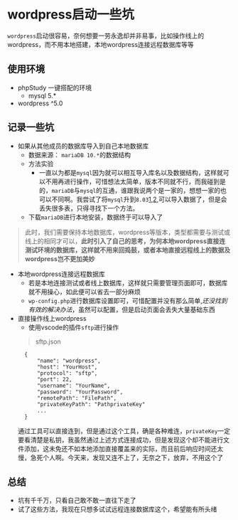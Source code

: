 # wordpress启动一些坑
`wordpress`启动很容易，奈何想要一劳永逸却并非易事，比如操作线上的wordpress，而不用本地搭建，本地wordpress连接远程数据库等等
## 使用环境
+ phpStudy 一键搭配的环境
  + mysql 5.*
+ wordpress ^5.0
## 记录一些坑
+ 如果从其他成员的数据库导入到自己本地数据库
  - 数据来源：  `mariaDB 10.*`的数据结构
  - 方法实验
    - 一直以为都是`mysql`因为就可以相互导入库名以及数据结构，这样就可以不用再进行操作，可惜想法太简单，版本不同就不行，而我碰到是的，`mariaDB`与`mysql`的互通，谁跟我说两个是一家的，想想一家的也可以不同啊。我尝试了将`mysql`升到`8.03`[1](http://phpstudy.php.cn/jishu-php-3131.html),[2](https://www.cnblogs.com/xc1234/p/9050149.html),可以导入数据了，但是会丢失很多表，只得寻找下一个方法。
   - 下载`mariaDB`进行本地安装，数据终于可以导入了

> 此时，我们需要保持本地数据库，wordpress等版本，类型都需要与测试或线上的相同才可以，**此时引入了自己的思考，为何本地wordpress直接连测试环境的数据库，这样就不用来回捣鼓，或者本地直接远程线上的数据及wordpress岂不更加美妙**

+ 本地wordpress连接远程数据库
  - 若是本地连接测试或者线上数据库，这样就只需要管理页面即可，数据库就不用操心，如此便可以省去一部分麻烦
  - `wp-config.php`进行数据库设置即可，可惜配置并没有那么简单,*还没找到有效的解决办法*，虽然可以配置，但是启动页面会丢失大量基础东西
+ 直接操作线上wordpress
  - 使用vscode的插件`sftp`进行操作
  > sftp.json
  ```
    {
        "name": "wordpress",
        "host": "YourHost",
        "protocol": "sftp",
        "port": 22,
        "username": "YourName",
        "password": "YourPassword",
        "remotePath": "FilePath",
        "privateKeyPath": "PathprivateKey"
        ...
    }
  ```
  通过工具可以直接连到，但是通过这个工具，确是各种难连，`privateKey`一定要看清楚是私钥，我虽然通过上述方式连接成功，但是发现这个却不能进行文件添加，这未免还不如本地添加直接覆盖来的实际，而且前后响应时间还太慢，急死个人啊。今天来，发现又连不上了，无奈之下，放弃，不用这个了

## 总结
 + 坑有千千万，只看自己敢不敢一直往下走了
 + 试了这些方法，我现在只想多试试远程连接数据库这个，希望能有所头绪  
  
    
